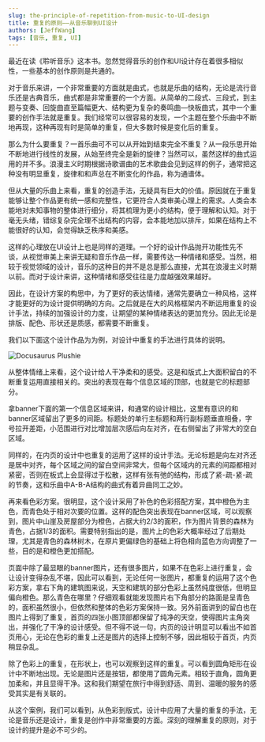 ```yaml
---
slug: the-principle-of-repetition-from-music-to-UI-design
title: 重复的原则——从音乐聊到UI设计
authors: [JeffWang]
tags: [音乐, 重复, UI]
---
```


最近在读《聆听音乐》这本书。忽然觉得音乐的创作和UI设计存在着很多相似性，一些基本的创作原则是共通的。

对于音乐来讲，一个非常重要的方面就是曲式，也就是乐曲的结构，无论是流行音乐还是古典音乐，曲式都是非常重要的一个方面。从简单的二段式、三段式，到主题与变奏、回旋曲直至篇幅更大、结构更为复杂的奏鸣曲—快板曲式，其中一个重要的创作手法就是重复。我们经常可以很容易的发现，一个主题在整个乐曲中不断地再现，这种再现有时是简单的重复，但大多数时候是变化后的重复。

那么为什么要重复？一首乐曲可不可以从开始到结束完全不重复？从一段乐思开始不断地进行线性的发展，从始至终完全是新的旋律？当然可以，虽然这样的曲式运用的并不多。浪漫主义时期根据诗歌谱曲的艺术歌曲会见到这样的例子，通常把这种没有明显重复，旋律和和声总在不断变化的作品，称为通谱体。

但从大量的乐曲上来看，重复的创造手法，无疑具有巨大的价值。原因就在于重复能够让整个作品更有统一感和完整性，它更符合人类审美心理上的需求。人类会本能地对未知事物的整体进行细分，将其梳理为更小的结构，便于理解和认知。对于毫无头绪，错综复杂完全理不出结构的内容，会本能地加以排斥，如果在结构上不能很好的认知，会觉得缺乏秩序和美感。

这样的心理放在UI设计上也是同样的道理。一个好的设计作品抛开功能性先不谈，从视觉审美上来讲无疑和音乐作品一样，需要传达一种情绪和感受。当然，相较于视觉领域的设计，音乐的这种目的并不是总是那么直接，尤其在浪漫主义时期以前。而对于设计来讲，这种情绪和感受往往是力度越强效果越好。

因此，在设计方案的构思中，为了更好的表达情绪，通常先要确立一种风格，这样才能更好的为设计提供明确的方向。之后就是在大的风格框架内不断运用重复的设计手法，持续的加强设计的力度，让期望的某种情绪表达的更加充分。因此无论是排版、配色、形状还是质感，都需要不断重复。

我们以下面这个设计作品为为例，对设计中重复的手法进行具体的说明。

<!-- - `2019-05-30-welcome.md` -->
<!-- - `2019-05-30-welcome/index.md` -->

![Docusaurus Plushie](./case.png)

<!-- **And if you don't want a blog**: just delete this directory, and use `blog: false` in your Docusaurus config. -->

从整体情绪上来看，这个设计给人干净柔和的感受。这是和版式上大面积留白的不断重复运用直接相关的。突出的表现在每个信息区域的顶部，也就是它的标题部分。

拿banner下面的第一个信息区域来讲，和通常的设计相比，这里有意识的和banner区域留出了更多的间距。标题处的单行主标题和两行副标题垂直相叠，字号拉开差距，小范围进行对比增加层次感后向左对齐，在右侧留出了非常大的空白区域。

同样的，在内页的设计中也重复的运用了这样的设计手法。无论标题是向左对齐还是居中对齐，每个区域之间的留白空间非常大，但每个区域内的元素的间距都相对紧密，否则在板式上会显得过于松散，这样有张有弛的结构，形成了紧-疏-紧-疏的节奏，这和乐曲中A-B-A结构的曲式有着异曲同工之妙。

再来看色彩方案。很明显，这个设计采用了补色的色彩搭配方案，其中橙色为主色，而青色处于相对次要的位置。这样的配色突出表现在banner区域，可以观察到，图片中山崖及房屋部分为橙色，占据大约2/3的面积，作为图片背景的森林为青色，占据1/3的面积。需要特别指出的是，图片上的色彩大概率经过了后期处理，尤其是青色的森林树木，在原片更偏绿色的基础上将色相向蓝色方向调整了一些，目的是和橙色更加搭配。

页面中除了最显眼的banner图片，还有很多图片，如果不在色彩上进行重复，会让设计变得杂乱不堪，因此可以看到，无论任何一张图片，都重复的运用了这个色彩方案，拿右下角的建筑图来说，天空和建筑的部分色彩上虽然纯度很低，但明显偏向橙色。那么青色在哪里？仔细观看就能发现图片右下角部分的路面是呈青色的，面积虽然很小，但依然和整体的色彩方案保持一致。另外前面讲到的留白也在图片上得到了重复，首页的四张小图顶部都保留了纯净的天空，使得图片主角突出，并强化了干净的设计感受。但不得不说一句，内页的设计明显可以看出不如首页用心，无论在色彩的重复上还是图片的选择上控制不够，因此相较于首页，内页稍显杂乱。

除了色彩上的重复，在形状上，也可以观察到这样的重复。可以看到圆角矩形在设计中不断地出现。无论是图片还是按钮，都使用了圆角元素。相较于直角，圆角更加柔和，并且显得干净。这和我们期望在旅行中得到舒适、周到、温暖的服务的感受其实是有关联的。

从这个案例，我们可以看到，从色彩到版式，设计中应用了大量的重复的手法，无论是音乐还是设计，重复是创作中非常重要的方面。深刻的理解重复的原则，对于设计的提升是必不可少的。

